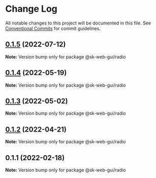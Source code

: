 # Change Log

All notable changes to this project will be documented in this file.
See [Conventional Commits](https://conventionalcommits.org) for commit guidelines.

## [0.1.5](https://github.com/Sundsvallskommun/web-shared-components/compare/@sk-web-gui/radio@0.1.4...@sk-web-gui/radio@0.1.5) (2022-07-12)

**Note:** Version bump only for package @sk-web-gui/radio





## [0.1.4](https://github.com/Sundsvallskommun/web-shared-components/compare/@sk-web-gui/radio@0.1.3...@sk-web-gui/radio@0.1.4) (2022-05-19)

**Note:** Version bump only for package @sk-web-gui/radio





## [0.1.3](https://github.com/Sundsvallskommun/web-shared-components/compare/@sk-web-gui/radio@0.1.2...@sk-web-gui/radio@0.1.3) (2022-05-02)

**Note:** Version bump only for package @sk-web-gui/radio





## [0.1.2](https://github.com/Sundsvallskommun/web-shared-components/compare/@sk-web-gui/radio@0.1.1...@sk-web-gui/radio@0.1.2) (2022-04-21)

**Note:** Version bump only for package @sk-web-gui/radio





## 0.1.1 (2022-02-18)

**Note:** Version bump only for package @sk-web-gui/radio
